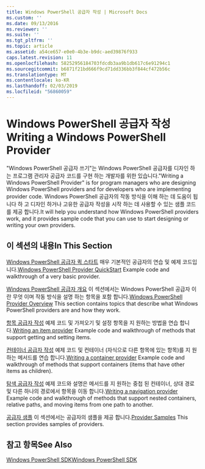```yaml
---
title: Windows PowerShell 공급자 작성 | Microsoft Docs
ms.custom: ''
ms.date: 09/13/2016
ms.reviewer: ''
ms.suite: ''
ms.tgt_pltfrm: ''
ms.topic: article
ms.assetid: a54ce657-e0e0-4b3e-b9dc-aed39876f933
caps.latest.revision: 11
ms.openlocfilehash: 58252956184703fdcdb3aa9b1db617c6e91294c1
ms.sourcegitcommit: b6871f21bd666f9cd71dd336bb3f844cf472b56c
ms.translationtype: MT
ms.contentlocale: ko-KR
ms.lasthandoff: 02/03/2019
ms.locfileid: "56860059"
---
```

# <a name="writing-a-windows-powershell-provider"></a><span data-ttu-id="b6dd2-102">Windows PowerShell 공급자 작성</span><span class="sxs-lookup"><span data-stu-id="b6dd2-102">Writing a Windows PowerShell Provider</span></span>

<span data-ttu-id="b6dd2-103">"Windows PowerShell 공급자 쓰기"는 Windows PowerShell 공급자를 디자인 하는 프로그램 관리자 공급자 코드를 구현 하는 개발자를 위한 있습니다.</span><span class="sxs-lookup"><span data-stu-id="b6dd2-103">"Writing a Windows PowerShell Provider" is for program managers who are designing Windows PowerShell providers and for developers who are implementing provider code.</span></span> <span data-ttu-id="b6dd2-104">Windows PowerShell 공급자의 작동 방식을 이해 하는 데 도움이 됩니다 하 고 디자인 하거나 고유한 공급자 작성을 시작 하는 데 사용할 수 있는 샘플 코드를 제공 합니다.</span><span class="sxs-lookup"><span data-stu-id="b6dd2-104">It will help you understand how Windows PowerShell providers work, and it provides sample code that you can use to start designing or writing your own providers.</span></span>

## <a name="in-this-section"></a><span data-ttu-id="b6dd2-105">이 섹션의 내용</span><span class="sxs-lookup"><span data-stu-id="b6dd2-105">In This Section</span></span>

<span data-ttu-id="b6dd2-106">[Windows PowerShell 공급자 퀵 스타트](./windows-powershell-provider-quickstart.md) 매우 기본적인 공급자의 연습 및 예제 코드입니다.</span><span class="sxs-lookup"><span data-stu-id="b6dd2-106">[Windows PowerShell Provider QuickStart](./windows-powershell-provider-quickstart.md) Example code and walkthrough of a very basic provider.</span></span>

<span data-ttu-id="b6dd2-107">[Windows PowerShell 공급자 개요](./windows-powershell-provider-overview.md) 이 섹션에서는 Windows PowerShell 공급자 이란 무엇 이며 작동 방식을 설명 하는 항목을 포함 합니다.</span><span class="sxs-lookup"><span data-stu-id="b6dd2-107">[Windows PowerShell Provider Overview](./windows-powershell-provider-overview.md) This section contains topics that describe what Windows PowerShell providers are and how they work.</span></span>

<span data-ttu-id="b6dd2-108">[항목 공급자 작성](./writing-an-item-provider.md) 예제 코드 및 가져오기 및 설정 항목을 지 원하는 방법을 연습 합니다.</span><span class="sxs-lookup"><span data-stu-id="b6dd2-108">[Writing an item provider](./writing-an-item-provider.md) Example code and walkthrough of methods that support getting and setting items.</span></span>

<span data-ttu-id="b6dd2-109">[컨테이너 공급자 작성](./writing-a-container-provider.md) 예제 코드 및 컨테이너 (자식으로 다른 항목에 있는 항목)를 지 원하는 메서드를 연습 합니다.</span><span class="sxs-lookup"><span data-stu-id="b6dd2-109">[Writing a container provider](./writing-a-container-provider.md) Example code and walkthrough of methods that support containers (items that have other items as children).</span></span>

<span data-ttu-id="b6dd2-110">[탐색 공급자 작성](./writing-a-navigation-provider.md) 예제 코드와 설명은 메서드를 지 원하는 중첩 된 컨테이너, 상대 경로 및 다른 하나의 경로에서 항목을 이동 합니다.</span><span class="sxs-lookup"><span data-stu-id="b6dd2-110">[Writing a navigation provider](./writing-a-navigation-provider.md) Example code and walkthrough of methods that support nested containers, relative paths, and moving items from one path to another.</span></span>

<span data-ttu-id="b6dd2-111">[공급자 샘플](./provider-samples.md) 이 섹션에서는 공급자의 샘플을 제공 합니다.</span><span class="sxs-lookup"><span data-stu-id="b6dd2-111">[Provider Samples](./provider-samples.md) This section provides samples of providers.</span></span>

## <a name="see-also"></a><span data-ttu-id="b6dd2-112">참고 항목</span><span class="sxs-lookup"><span data-stu-id="b6dd2-112">See Also</span></span>

[<span data-ttu-id="b6dd2-113">Windows PowerShell SDK</span><span class="sxs-lookup"><span data-stu-id="b6dd2-113">Windows PowerShell SDK</span></span>](../windows-powershell-reference.md)